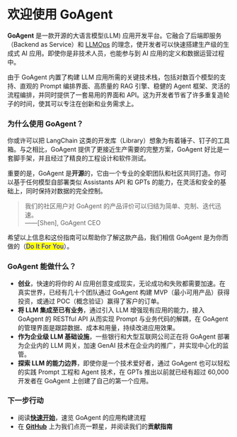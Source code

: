 # 欢迎使用 GoAgent

**GoAgent** 是一款开源的大语言模型(LLM) 应用开发平台。它融合了后端即服务（Backend as Service）和 [LLMOps](learn-more/extended-reading/what-is-llmops.md) 的理念，使开发者可以快速搭建生产级的生成式 AI 应用。即使你是非技术人员，也能参与到 AI 应用的定义和数据运营过程中。

由于 GoAgent 内置了构建 LLM 应用所需的关键技术栈，包括对数百个模型的支持、直观的 Prompt 编排界面、高质量的 RAG 引擎、稳健的 Agent 框架、灵活的流程编排，并同时提供了一套易用的界面和 API。这为开发者节省了许多重复造轮子的时间，使其可以专注在创新和业务需求上。

### 为什么使用 GoAgent？

你或许可以把 LangChain 这类的开发库（Library）想象为有着锤子、钉子的工具箱。与之相比，GoAgent 提供了更接近生产需要的完整方案，GoAgent 好比是一套脚手架，并且经过了精良的工程设计和软件测试。

重要的是，GoAgent 是**开源**的，它由一个专业的全职团队和社区共同打造。你可以基于任何模型自部署类似 Assistants API 和 GPTs 的能力，在灵活和安全的基础上，同时保持对数据的完全控制。

> 我们的社区用户对 GoAgent 的产品评价可以归结为简单、克制、迭代迅速。\
> ——[Shen], GoAgent CEO

希望以上信息和这份指南可以帮助你了解这款产品，我们相信 GoAgent 是为你而做的（<mark style="color:blue;">Do It For You</mark>）。

### GoAgent 能做什么？

* **创业**，快速的将你的 AI 应用创意变成现实，无论成功和失败都需要加速。在真实世界，已经有几十个团队通过 GoAgent 构建 MVP（最小可用产品）获得投资，或通过 POC（概念验证）赢得了客户的订单。
* **将 LLM 集成至已有业务**，通过引入 LLM 增强现有应用的能力，接入 GoAgent 的 RESTful API 从而实现 Prompt 与业务代码的解耦，在 GoAgent 的管理界面是跟踪数据、成本和用量，持续改进应用效果。
* **作为企业级 LLM 基础设施**，一些银行和大型互联网公司正在将 GoAgent 部署为企业内的 LLM 网关，加速 GenAI 技术在企业内的推广，并实现中心化的监管。
* **探索 LLM 的能力边界**，即使你是一个技术爱好者，通过 GoAgent 也可以轻松的实践 Prompt 工程和 Agent 技术，在 GPTs 推出以前就已经有超过 60,000 开发者在 GoAgent 上创建了自己的第一个应用。

### 下一步行动

* 阅读[**快速开始**](../application-orchestrate/README.md)，速览 GoAgent 的应用构建流程
* 在 [**GitHub**](https://github.com/[这里替换为GoAgent的GitHub仓库地址]) 上为我们点亮一颗星，并阅读我们的**贡献指南**
